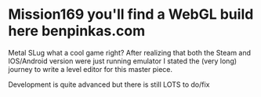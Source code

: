 # Mission169 you'll find a WebGL build here benpinkas.com


Metal SLug what a cool game right? After realizing that both the Steam and IOS/Android version were just running emulator I stated the (very long) journey to write a level editor for this master piece.

Development is quite advanced but there is still LOTS to do/fix
